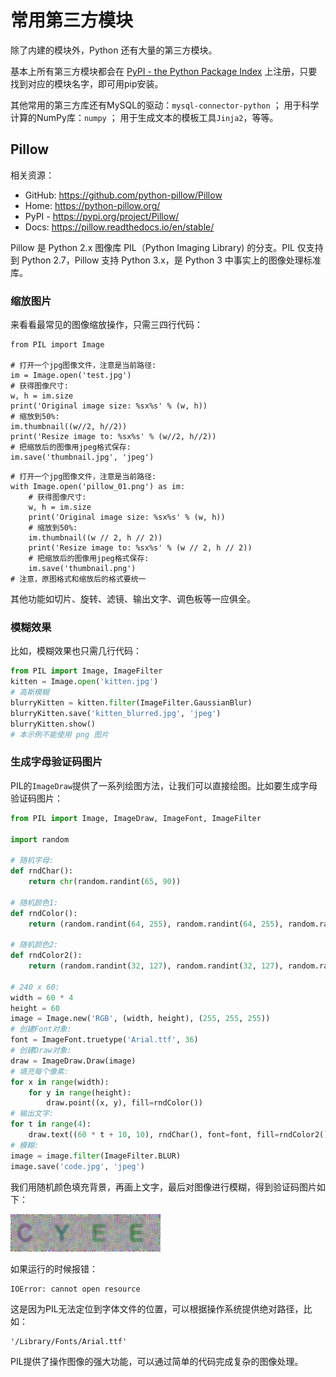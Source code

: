 # 常用第三方模块

除了内建的模块外，Python 还有大量的第三方模块。

基本上所有第三方模块都会在 [PyPI - the Python Package Index](https://pypi.python.org/) 上注册，只要找到对应的模块名字，即可用pip安装。

其他常用的第三方库还有MySQL的驱动：`mysql-connector-python` ；
用于科学计算的NumPy库：`numpy` ；
用于生成文本的模板工具`Jinja2`，等等。

## Pillow

相关资源：

- GitHub: https://github.com/python-pillow/Pillow
- Home: https://python-pillow.org/
- PyPI - https://pypi.org/project/Pillow/
- Docs: https://pillow.readthedocs.io/en/stable/

Pillow 是 Python 2.x 图像库 PIL（Python Imaging Library)  的分支。PIL 仅支持到 Python 2.7，Pillow 支持 Python 3.x，是 Python 3 中事实上的图像处理标准库。



### 缩放图片

来看看最常见的图像缩放操作，只需三四行代码：

```
from PIL import Image

# 打开一个jpg图像文件，注意是当前路径:
im = Image.open('test.jpg')
# 获得图像尺寸:
w, h = im.size
print('Original image size: %sx%s' % (w, h))
# 缩放到50%:
im.thumbnail((w//2, h//2))
print('Resize image to: %sx%s' % (w//2, h//2))
# 把缩放后的图像用jpeg格式保存:
im.save('thumbnail.jpg', 'jpeg')
```

```
# 打开一个jpg图像文件，注意是当前路径:
with Image.open('pillow_01.png') as im:
    # 获得图像尺寸:
    w, h = im.size
    print('Original image size: %sx%s' % (w, h))
    # 缩放到50%:
    im.thumbnail((w // 2, h // 2))
    print('Resize image to: %sx%s' % (w // 2, h // 2))
    # 把缩放后的图像用jpeg格式保存:
    im.save('thumbnail.png')
# 注意，原图格式和缩放后的格式要统一
```

其他功能如切片、旋转、滤镜、输出文字、调色板等一应俱全。



### 模糊效果

比如，模糊效果也只需几行代码：

```python
from PIL import Image, ImageFilter
kitten = Image.open('kitten.jpg')
# 高斯模糊
blurryKitten = kitten.filter(ImageFilter.GaussianBlur)
blurryKitten.save('kitten_blurred.jpg', 'jpeg')
blurryKitten.show()
# 本示例不能使用 png 图片
```



### 生成字母验证码图片

PIL的`ImageDraw`提供了一系列绘图方法，让我们可以直接绘图。比如要生成字母验证码图片：

```python
from PIL import Image, ImageDraw, ImageFont, ImageFilter

import random

# 随机字母:
def rndChar():
    return chr(random.randint(65, 90))

# 随机颜色1:
def rndColor():
    return (random.randint(64, 255), random.randint(64, 255), random.randint(64, 255))

# 随机颜色2:
def rndColor2():
    return (random.randint(32, 127), random.randint(32, 127), random.randint(32, 127))

# 240 x 60:
width = 60 * 4
height = 60
image = Image.new('RGB', (width, height), (255, 255, 255))
# 创建Font对象:
font = ImageFont.truetype('Arial.ttf', 36)
# 创建Draw对象:
draw = ImageDraw.Draw(image)
# 填充每个像素:
for x in range(width):
    for y in range(height):
        draw.point((x, y), fill=rndColor())
# 输出文字:
for t in range(4):
    draw.text((60 * t + 10, 10), rndChar(), font=font, fill=rndColor2())
# 模糊:
image = image.filter(ImageFilter.BLUR)
image.save('code.jpg', 'jpeg')
```

我们用随机颜色填充背景，再画上文字，最后对图像进行模糊，得到验证码图片如下：

![PIL_01](images/PIL_01.jpg)

如果运行的时候报错：

```
IOError: cannot open resource
```

这是因为PIL无法定位到字体文件的位置，可以根据操作系统提供绝对路径，比如：

```
'/Library/Fonts/Arial.ttf'
```

PIL提供了操作图像的强大功能，可以通过简单的代码完成复杂的图像处理。

